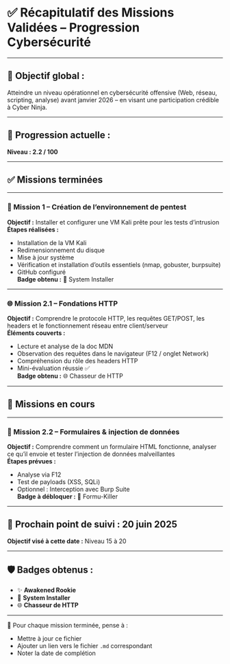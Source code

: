# ✅ Récapitulatif des Missions Validées – Progression Cybersécurité

---

## 🎯 Objectif global :
Atteindre un niveau opérationnel en cybersécurité offensive (Web, réseau, scripting, analyse) avant janvier 2026 – en visant une participation crédible à Cyber Ninja.

---

## 🔢 Progression actuelle :
**Niveau : 2.2 / 100**

---

## ✅ Missions terminées

---

### 🧪 Mission 1 – Création de l’environnement de pentest
**Objectif :** Installer et configurer une VM Kali prête pour les tests d’intrusion  
**Étapes réalisées :**
- Installation de la VM Kali
- Redimensionnement du disque
- Mise à jour système
- Vérification et installation d’outils essentiels (nmap, gobuster, burpsuite)
- GitHub configuré  
**Badge obtenu :** 💾 System Installer

---

### 🌐 Mission 2.1 – Fondations HTTP
**Objectif :** Comprendre le protocole HTTP, les requêtes GET/POST, les headers et le fonctionnement réseau entre client/serveur  
**Éléments couverts :**
- Lecture et analyse de la doc MDN
- Observation des requêtes dans le navigateur (F12 / onglet Network)
- Compréhension du rôle des headers HTTP
- Mini-évaluation réussie ✅  
**Badge obtenu :** 🌐 Chasseur de HTTP

---

## 📂 Missions en cours

---

### 📝 Mission 2.2 – Formulaires & injection de données
**Objectif :** Comprendre comment un formulaire HTML fonctionne, analyser ce qu’il envoie et tester l’injection de données malveillantes  
**Étapes prévues :**
- Analyse via F12
- Test de payloads (XSS, SQLi)
- Optionnel : Interception avec Burp Suite  
**Badge à débloquer :** 📝 Formu-Killer

---

## 📆 Prochain point de suivi : **20 juin 2025**
**Objectif visé à cette date :** Niveau 15 à 20

---

## 🛡️ Badges obtenus :
- ✨ **Awakened Rookie**
- 💾 **System Installer**
- 🌐 **Chasseur de HTTP**

---

📌 Pour chaque mission terminée, pense à :
- Mettre à jour ce fichier
- Ajouter un lien vers le fichier `.md` correspondant
- Noter la date de complétion
